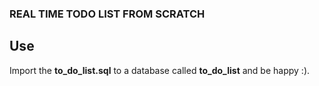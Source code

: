 ### REAL TIME TODO LIST FROM SCRATCH

## Use

Import the **to_do_list.sql** to a database called **to_do_list** and be happy :).